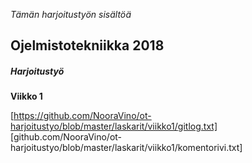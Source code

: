 

*Tämän harjoitustyön sisältöä* 

## Ojelmistotekniikka 2018 
##### Harjoitustyö

**Viikko 1**
 


[https://github.com/NooraVino/ot-harjoitustyo/blob/master/laskarit/viikko1/gitlog.txt]
[github.com/NooraVino/ot-harjoitustyo/blob/master/laskarit/viikko1/komentorivi.txt]
